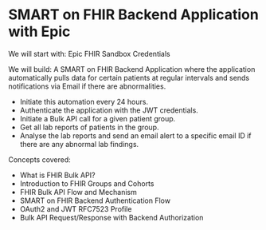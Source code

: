 # SMART on FHIR Backend Application with Epic

We will start with: Epic FHIR Sandbox Credentials

We will build: A SMART on FHIR Backend Application where the application automatically pulls data for certain patients at regular intervals and sends notifications via Email if there are abnormalities.
- Initiate this automation every 24 hours.
- Authenticate the application with the JWT credentials.
- Initiate a Bulk API call for a given patient group.
- Get all lab reports of patients in the group.
- Analyse the lab reports and send an email alert to a specific email ID if there are any abnormal lab findings.

Concepts covered:
- What is FHIR Bulk API?
- Introduction to FHIR Groups and Cohorts
- FHIR Bulk API Flow and Mechanism
- SMART on FHIR Backend Authentication Flow
- OAuth2 and JWT RFC7523 Profile
- Bulk API Request/Response with Backend Authorization
